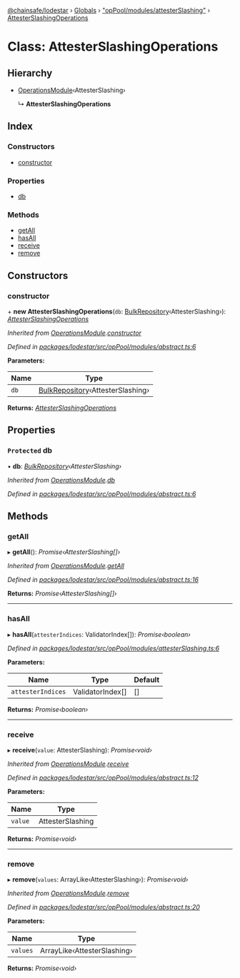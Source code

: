 [@chainsafe/lodestar](../README.md) › [Globals](../globals.md) › ["opPool/modules/attesterSlashing"](../modules/_oppool_modules_attesterslashing_.md) › [AttesterSlashingOperations](_oppool_modules_attesterslashing_.attesterslashingoperations.md)

# Class: AttesterSlashingOperations

## Hierarchy

* [OperationsModule](_oppool_modules_abstract_.operationsmodule.md)‹AttesterSlashing›

  ↳ **AttesterSlashingOperations**

## Index

### Constructors

* [constructor](_oppool_modules_attesterslashing_.attesterslashingoperations.md#constructor)

### Properties

* [db](_oppool_modules_attesterslashing_.attesterslashingoperations.md#protected-db)

### Methods

* [getAll](_oppool_modules_attesterslashing_.attesterslashingoperations.md#getall)
* [hasAll](_oppool_modules_attesterslashing_.attesterslashingoperations.md#hasall)
* [receive](_oppool_modules_attesterslashing_.attesterslashingoperations.md#receive)
* [remove](_oppool_modules_attesterslashing_.attesterslashingoperations.md#remove)

## Constructors

###  constructor

\+ **new AttesterSlashingOperations**(`db`: [BulkRepository](_db_api_beacon_repository_.bulkrepository.md)‹AttesterSlashing›): *[AttesterSlashingOperations](_oppool_modules_attesterslashing_.attesterslashingoperations.md)*

*Inherited from [OperationsModule](_oppool_modules_abstract_.operationsmodule.md).[constructor](_oppool_modules_abstract_.operationsmodule.md#constructor)*

*Defined in [packages/lodestar/src/opPool/modules/abstract.ts:6](https://github.com/ChainSafe/lodestar/blob/0e426d2/packages/lodestar/src/opPool/modules/abstract.ts#L6)*

**Parameters:**

Name | Type |
------ | ------ |
`db` | [BulkRepository](_db_api_beacon_repository_.bulkrepository.md)‹AttesterSlashing› |

**Returns:** *[AttesterSlashingOperations](_oppool_modules_attesterslashing_.attesterslashingoperations.md)*

## Properties

### `Protected` db

• **db**: *[BulkRepository](_db_api_beacon_repository_.bulkrepository.md)‹AttesterSlashing›*

*Inherited from [OperationsModule](_oppool_modules_abstract_.operationsmodule.md).[db](_oppool_modules_abstract_.operationsmodule.md#protected-db)*

*Defined in [packages/lodestar/src/opPool/modules/abstract.ts:6](https://github.com/ChainSafe/lodestar/blob/0e426d2/packages/lodestar/src/opPool/modules/abstract.ts#L6)*

## Methods

###  getAll

▸ **getAll**(): *Promise‹AttesterSlashing[]›*

*Inherited from [OperationsModule](_oppool_modules_abstract_.operationsmodule.md).[getAll](_oppool_modules_abstract_.operationsmodule.md#getall)*

*Defined in [packages/lodestar/src/opPool/modules/abstract.ts:16](https://github.com/ChainSafe/lodestar/blob/0e426d2/packages/lodestar/src/opPool/modules/abstract.ts#L16)*

**Returns:** *Promise‹AttesterSlashing[]›*

___

###  hasAll

▸ **hasAll**(`attesterIndices`: ValidatorIndex[]): *Promise‹boolean›*

*Defined in [packages/lodestar/src/opPool/modules/attesterSlashing.ts:6](https://github.com/ChainSafe/lodestar/blob/0e426d2/packages/lodestar/src/opPool/modules/attesterSlashing.ts#L6)*

**Parameters:**

Name | Type | Default |
------ | ------ | ------ |
`attesterIndices` | ValidatorIndex[] | [] |

**Returns:** *Promise‹boolean›*

___

###  receive

▸ **receive**(`value`: AttesterSlashing): *Promise‹void›*

*Inherited from [OperationsModule](_oppool_modules_abstract_.operationsmodule.md).[receive](_oppool_modules_abstract_.operationsmodule.md#receive)*

*Defined in [packages/lodestar/src/opPool/modules/abstract.ts:12](https://github.com/ChainSafe/lodestar/blob/0e426d2/packages/lodestar/src/opPool/modules/abstract.ts#L12)*

**Parameters:**

Name | Type |
------ | ------ |
`value` | AttesterSlashing |

**Returns:** *Promise‹void›*

___

###  remove

▸ **remove**(`values`: ArrayLike‹AttesterSlashing›): *Promise‹void›*

*Inherited from [OperationsModule](_oppool_modules_abstract_.operationsmodule.md).[remove](_oppool_modules_abstract_.operationsmodule.md#remove)*

*Defined in [packages/lodestar/src/opPool/modules/abstract.ts:20](https://github.com/ChainSafe/lodestar/blob/0e426d2/packages/lodestar/src/opPool/modules/abstract.ts#L20)*

**Parameters:**

Name | Type |
------ | ------ |
`values` | ArrayLike‹AttesterSlashing› |

**Returns:** *Promise‹void›*
